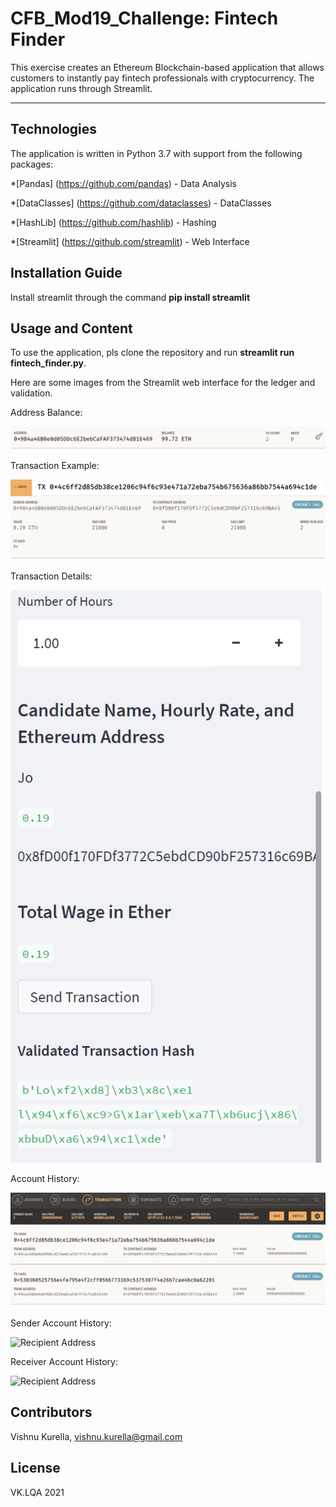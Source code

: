 # CFB_Mod19_Challenge: Fintech Finder
This exercise creates an Ethereum Blockchain-based application that allows customers to instantly pay fintech professionals with cryptocurrency.  The application runs through Streamlit.

---

## Technologies

The application is written in Python 3.7 with support from the following packages:  

*[Pandas] (https://github.com/pandas) - Data Analysis

*[DataClasses] (https://github.com/dataclasses) - DataClasses 

*[HashLib] (https://github.com/hashlib) - Hashing

*[Streamlit] (https://github.com/streamlit) - Web Interface


## Installation Guide

Install streamlit through the command **pip install streamlit**

## Usage and Content

To use the application, pls clone the repository and run **streamlit run fintech_finder.py**.  

Here are some images from the Streamlit web interface for the ledger and validation.

Address Balance:

![Ganache Address Balance](Images/Image1.PNG)

Transaction Example: 

![Transaction Example](Images/TransactionExample.PNG)

Transaction Details: 

![Transaction Details](Images/TransactionDets2.PNG)

Account History:

![Transaction History](Images/TransactionHistory.PNG)

Sender Account History:

![Recipient Address](Images/Validation.PNG)

Receiver Account History:

![Recipient Address](Images/Validation.PNG)

## Contributors
Vishnu Kurella, vishnu.kurella@gmail.com

## License
VK.LQA 2021
